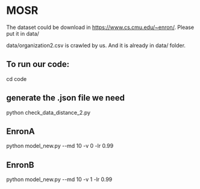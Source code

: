 # MOSR

The dataset could be download in https://www.cs.cmu.edu/~enron/. Please put it in data/

data/organization2.csv is crawled by us. And it is already in data/ folder.

## To run our code:
cd code
## generate the .json file we need
python check_data_distance_2.py  
## EnronA 
python model_new.py --md 10 -v 0 -lr 0.99
## EnronB
python model_new.py --md 10 -v 1 -lr 0.99
